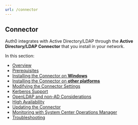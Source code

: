 ```yaml
---
url: /connector
---
```


## Connector

Auth0 integrates with Active Directory/LDAP through the __Active Directory/LDAP Connector__ that you install in your network.

In this section:

-  [Overview](@@env.BASE_URL@@/connector/overview)
-  [Prerequisites](@@env.BASE_URL@@/connector/prerequisites)
-  [Installing the Connector on **Windows**](@@env.BASE_URL@@/connector/install)
-  [Installing the Connector on **other platforms**](@@env.BASE_URL@@/connector/install-other-platforms)
-  [Modifying the Connector Settings](@@env.BASE_URL@@/connector/modify)
-  [Kerberos Support](@@env.BASE_URL@@/connector/kerberos)
-  [OpenLDAP and non-AD Considerations](@@env.BASE_URL@@/connector/considerations-non-ad)
-  [High Availability](@@env.BASE_URL@@/connector/high-availability)
-  [Updating the Connector](@@env.BASE_URL@@/connector/update)
-  [Monitoring with System Center Operations Manager](@@env.BASE_URL@@/connector/scom-monitoring)
-  [Troubleshooting](@@env.BASE_URL@@/connector/troubleshooting)
